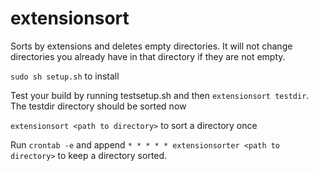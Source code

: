 # extensionsort

Sorts by extensions and deletes empty directories. It will not change directories you already have in that directory if they are not empty.

`sudo sh setup.sh` to install

Test your build by running testsetup.sh and then `extensionsort testdir`. The testdir directory should be sorted now

`extensionsort <path to directory>` to sort a directory once

Run `crontab -e` and append `* * * * * extensionsorter <path to directory>` to keep a directory sorted.
